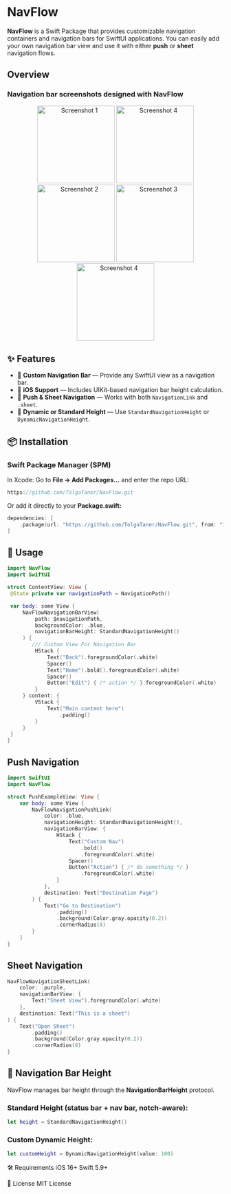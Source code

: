 # NavFlow

**NavFlow** is a Swift Package that provides customizable navigation containers and navigation bars for SwiftUI applications. You can easily add your own navigation bar view and use it with either **push** or **sheet** navigation flows.

## Overview

### Navigation bar screenshots designed with NavFlow

<p align="center">
  <img src="https://github.com/user-attachments/assets/5c1c6c03-abe9-419c-bd17-8c1de26507a0" alt="Screenshot 1" width="180" />
  <img src="https://github.com/user-attachments/assets/315235be-ab5e-4b55-b7c7-f47502b30ea8" alt="Screenshot 4" width="180" />
  <img src="https://github.com/user-attachments/assets/e3251ac2-4bf8-417f-aac8-83c4402fccc0" alt="Screenshot 2" width="180" />
  <img src="https://github.com/user-attachments/assets/3043ca10-d364-489d-a121-5027b7328878" alt="Screenshot 3" width="180" />
  <img src="https://github.com/user-attachments/assets/6f3b550a-cbbd-47d7-8de8-4d9adb050cad" alt="Screenshot 4" width="180" />
</p>


## ✨ Features

- 🚀 **Custom Navigation Bar** — Provide any SwiftUI view as a navigation bar.  
- 📱 **iOS Support** — Includes UIKit-based navigation bar height calculation.  
- 🔄 **Push & Sheet Navigation** — Works with both `NavigationLink` and `.sheet`.  
- 📏 **Dynamic or Standard Height** — Use `StandardNavigationHeight` or `DynamicNavigationHeight`.  

## 📦 Installation

### Swift Package Manager (SPM)

In Xcode: Go to **File → Add Packages…** and enter the repo URL:

```swift
https://github.com/TolgaTaner/NavFlow.git
```
Or add it directly to your **Package.swift:**
```swift
dependencies: [
    .package(url: "https://github.com/TolgaTaner/NavFlow.git", from: "1.2.2")
]
```
## 🔧 Usage

```swift
import NavFlow
import SwiftUI

struct ContentView: View {
 @State private var navigationPath = NavigationPath()

 var body: some View {
     NavFlowNavigationBarView(
         path: $navigationPath,
         backgroundColor: .blue,
         navigationBarHeight: StandardNavigationHeight()
     ) {
        /// Custom View For Navigation Bar
         HStack {
             Text("Back").foregroundColor(.white)
             Spacer()
             Text("Home").bold().foregroundColor(.white)
             Spacer()
             Button("Edit") { /* action */ }.foregroundColor(.white)
         }
     } content: {
         VStack {
             Text("Main content here")
                 .padding()
         }
     }
 }
}
```

## Push Navigation

```swift
import SwiftUI
import NavFlow

struct PushExampleView: View {
    var body: some View {
        NavFlowNavigationPushLink(
            color: .blue,
            navigationHeight: StandardNavigationHeight(),
            navigationBarView: {
                HStack {
                    Text("Custom Nav")
                        .bold()
                        .foregroundColor(.white)
                    Spacer()
                    Button("Action") { /* do something */ }
                        .foregroundColor(.white)
                }
            },
            destination: Text("Destination Page")
        ) {
            Text("Go to Destination")
                .padding()
                .background(Color.gray.opacity(0.2))
                .cornerRadius(8)
        }
    }
}
```
## Sheet Navigation
```swift
NavFlowNavigationSheetLink(
    color: .purple,
    navigationBarView: {
        Text("Sheet View").foregroundColor(.white)
    },
    destination: Text("This is a sheet")
) {
    Text("Open Sheet")
        .padding()
        .background(Color.gray.opacity(0.2))
        .cornerRadius(8)
}
```
## 📏 Navigation Bar Height

NavFlow manages bar height through the **NavigationBarHeight** protocol.

### Standard Height (status bar + nav bar, notch-aware):
```swift
let height = StandardNavigationHeight()
```
### Custom Dynamic Height:
```swift
let customHeight = DynamicNavigationHeight(value: 100)
```

🛠 Requirements
iOS 16+
Swift 5.9+

📄 License
MIT License

